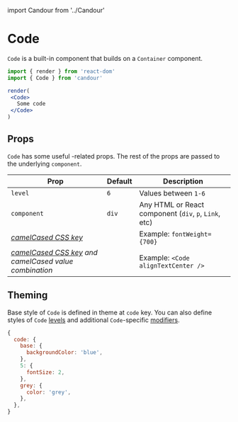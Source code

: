 import Candour from '../Candour'

# Code

`Code` is a built-in component that builds on a `Container` component.

 ```jsx
import { render } from 'react-dom'
import { Code } from 'candour'

render(
  <Code>
    Some code
  </Code>
)
```

## Props

`Code` has some useful <Candour />-related props. The rest of the props are
passed to the underlying `component`.

| Prop                                                                              | Default     | Description                                           |
| -------------                                                                     | ----------- | -----                                                 |
| `level`                                                                           | `6`         | Values between `1-6`                                  |
| `component`                                                                       | `div`       | Any HTML or React component (`div`, `p`, `Link`, etc) |
| [*camelCased CSS key*](/docs/style-props/list)                                    |             | Example: `fontWeight={700}`                           |
| [*camelCased CSS key*](/docs/style-props/list) *and camelCased value combination* |             | Example: `<Code alignTextCenter />`                |

## Theming

Base style of `Code` is defined in theme at `code` key. You can also
define styles of `Code` [levels](/docs/theme/levels) and
additional `Code`-specific [modifiers](/docs/theme/modifiers).


```js
{
  code: {
    base: {
      backgroundColor: 'blue',
    },
    5: {
      fontSize: 2,
    },
    grey: {
      color: 'grey',
    },
  },
}
```
